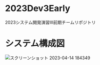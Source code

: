 # 2023Dev3Early
2023システム開発演習Ⅲ前期チームリポジトリ
# システム構成図
![スクリーンショット 2023-04-14 184349](https://user-images.githubusercontent.com/130114088/232009992-a3b914a8-37c2-4f29-ba6e-ee7ca9333158.png)
